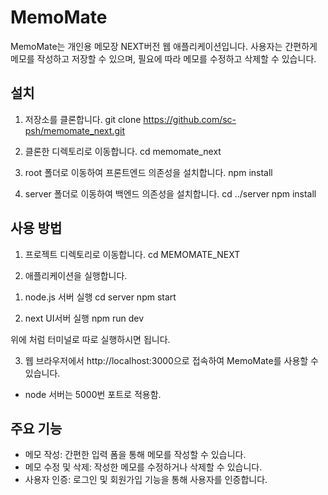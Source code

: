 # MemoMate 
MemoMate는 개인용 메모장 NEXT버전 웹 애플리케이션입니다. 사용자는 간편하게 메모를 작성하고 저장할 수 있으며, 필요에 따라 메모를 수정하고 삭제할 수 있습니다.

## 설치

1. 저장소를 클론합니다.
git clone https://github.com/sc-psh/memomate_next.git

2. 클론한 디렉토리로 이동합니다.
cd memomate_next

3. root 폴더로 이동하여 프론트엔드 의존성을 설치합니다.
npm install

4. server 폴더로 이동하여 백엔드 의존성을 설치합니다.
cd ../server
npm install

## 사용 방법

1. 프로젝트 디렉토리로 이동합니다.
cd MEMOMATE_NEXT

2. 애플리케이션을 실행합니다.
1) node.js 서버 실행
cd server
npm start

2) next UI서버 실행
npm run dev

위에 처럼 터미널로 따로 실행하시면 됩니다.

3. 웹 브라우저에서 http://localhost:3000으로 접속하여 MemoMate를 사용할 수 있습니다.
- node 서버는 5000번 포트로 적용함.

## 주요 기능

- 메모 작성: 간편한 입력 폼을 통해 메모를 작성할 수 있습니다.
- 메모 수정 및 삭제: 작성한 메모를 수정하거나 삭제할 수 있습니다.
- 사용자 인증: 로그인 및 회원가입 기능을 통해 사용자를 인증합니다.